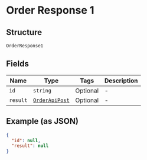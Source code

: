 
# Order Response 1

## Structure

`OrderResponse1`

## Fields

| Name | Type | Tags | Description |
|  --- | --- | --- | --- |
| `id` | `string` | Optional | - |
| `result` | [`OrderApiPost`](/doc/models/order-api-post.md) | Optional | - |

## Example (as JSON)

```json
{
  "id": null,
  "result": null
}
```

